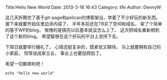 Title:Hello New World 
Date: 2013-3-16 16:43
Category: life
Author: DennyW


这几天折腾完了基于git-page和pelican的博客架设，学着了不少好玩的新东西。 接下来就要开始往里边添内容了， 半年多前还在TB买了空间和域名， 架了个简单的基于WP的blog， 惭愧的是搞完以后基本就没怎么上了。 这次把域名重新绑到了这个新的blog。 希望能够在这个好玩的平台上坚持下去。

下周日就要举行婚礼了。 心情还挺复杂的，既紧张又期待。 马上就要拥有自己的小家庭， 但常说成家立业， 事业上也要加把劲了。

希望一切都顺利吧！

    echo "hello new world"
